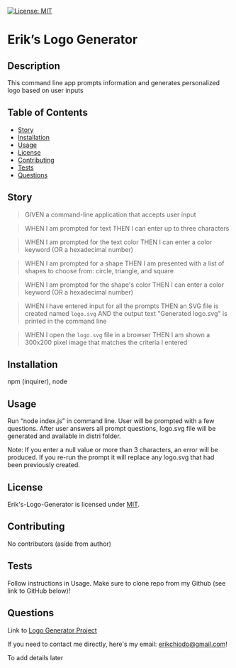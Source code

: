 [![License: MIT](https://img.shields.io/badge/License-MIT-blue.svg)](https://opensource.org/licenses/mit)

# Erik’s Logo Generator

## Description

This command line app prompts information and generates personalized logo based on user inputs

## Table of Contents

- [Story](#story)
- [Installation](#installation)
- [Usage](#usage)
- [License](#license)
- [Contributing](#contributing)
- [Tests](#tests)
- [Questions](#questions)

## Story

> GIVEN a command-line application that accepts user input

> WHEN I am prompted for text
> THEN I can enter up to three characters

> WHEN I am prompted for the text color
> THEN I can enter a color keyword (OR a hexadecimal number)

> WHEN I am prompted for a shape
> THEN I am presented with a list of shapes to choose from: circle, triangle, and square

> WHEN I am prompted for the shape's color
> THEN I can enter a color keyword (OR a hexadecimal number)

> WHEN I have entered input for all the prompts
> THEN an SVG file is created named `logo.svg`
> AND the output text "Generated logo.svg" is printed in the command line

> WHEN I open the `logo.svg` file in a browser
> THEN I am shown a 300x200 pixel image that matches the criteria I entered

## Installation

npm (inquirer), node

## Usage

Run “node index.js” in command line. User will be prompted with a few questions. After user answers all prompt questions, logo.svg file will be generated and available in distri folder.

Note: If you enter a null value or more than 3 characters, an error will be produced. If you re-run the prompt it will replace any logo.svg that had been previously created.

## License

Erik's-Logo-Generator is licensed under [MIT](https://opensource.org/licenses/mit).

## Contributing

No contributors (aside from author)

## Tests

Follow instructions in Usage. Make sure to clone repo from my Github (see link to GitHub below)!

## Questions

Link to [Logo Generator Project](https://github.com/erikchiodo/eriks-logo-generator)

If you need to contact me directly, here's my email: erikchiodo@gmail.com!

To add details later
